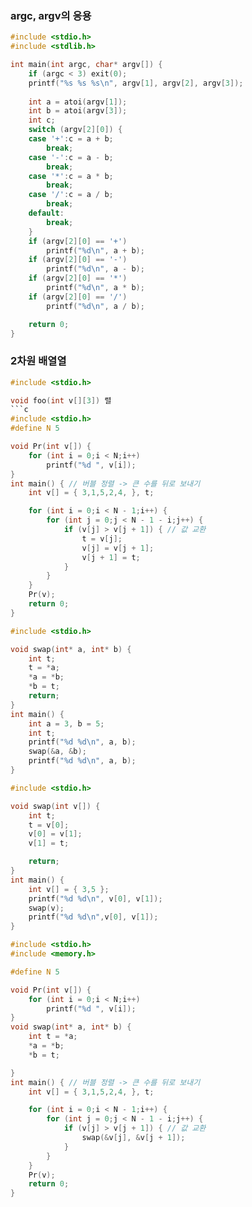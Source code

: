 ### argc, argv의 응용
```c
#include <stdio.h>
#include <stdlib.h>

int main(int argc, char* argv[]) {
    if (argc < 3) exit(0);
    printf("%s %s %s\n", argv[1], argv[2], argv[3]);
    
    int a = atoi(argv[1]);
    int b = atoi(argv[3]);
    int c;
    switch (argv[2][0]) {
    case '+':c = a + b;
        break;
    case '-':c = a - b;
        break;
    case '*':c = a * b;
        break;
    case '/':c = a / b;
        break;
    default:
        break;
    }
    if (argv[2][0] == '+')
        printf("%d\n", a + b);
    if (argv[2][0] == '-')
        printf("%d\n", a - b);
    if (argv[2][0] == '*')
        printf("%d\n", a * b);
    if (argv[2][0] == '/')
        printf("%d\n", a / b);

    return 0;
}
```
### 2차원 배열열
```c
#include <stdio.h>

void foo(int v[][3]) 렬
```c
#include <stdio.h>
#define N 5

void Pr(int v[]) {
	for (int i = 0;i < N;i++)
		printf("%d ", v[i]);
}
int main() { // 버블 정렬 -> 큰 수를 뒤로 보내기
	int v[] = { 3,1,5,2,4, }, t;

	for (int i = 0;i < N - 1;i++) {
		for (int j = 0;j < N - 1 - i;j++) {
			if (v[j] > v[j + 1]) { // 값 교환
				t = v[j];
				v[j] = v[j + 1];
				v[j + 1] = t;
			}
		}
	}
	Pr(v);
	return 0;
}
```
```c
#include <stdio.h>

void swap(int* a, int* b) {
	int t;
	t = *a;
	*a = *b;
	*b = t;
	return;
}
int main() {
	int a = 3, b = 5;
	int t;
	printf("%d %d\n", a, b);
	swap(&a, &b);
	printf("%d %d\n", a, b);
}
```

```c
#include <stdio.h>

void swap(int v[]) {
	int t;
	t = v[0];
	v[0] = v[1];
	v[1] = t;

	return;
}
int main() {
	int v[] = { 3,5 };
	printf("%d %d\n", v[0], v[1]);
	swap(v);
	printf("%d %d\n",v[0], v[1]);
}
```

```c
#include <stdio.h>
#include <memory.h>

#define N 5

void Pr(int v[]) {
	for (int i = 0;i < N;i++)
		printf("%d ", v[i]);
}
void swap(int* a, int* b) {
	int t = *a;
	*a = *b;
	*b = t;

}
int main() { // 버블 정렬 -> 큰 수를 뒤로 보내기
	int v[] = { 3,1,5,2,4, }, t;

	for (int i = 0;i < N - 1;i++) {
		for (int j = 0;j < N - 1 - i;j++) {
			if (v[j] > v[j + 1]) { // 값 교환
				swap(&v[j], &v[j + 1]);
			}
		}
	}
	Pr(v);
	return 0;
}
```
